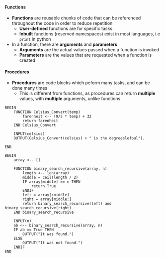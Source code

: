 #### Functions
- **Functions** are reusable chunks of code that can be referenced throughout the code in order to reduce repetition
	- **User-defined** functions are for specific tasks
	- **Inbuilt** functions (reserved namespaces) exist in most languages, i.e `print` in python
- In a function, there are **arguments** and **parameters**
	- **Arguments** are the actual values passed when a function is invoked
	- **Parameters** are the values that are requested when a function is created


#### Procedures
- **Procedures** are code blocks which peform many tasks, and can be done many times
	- This is different from functions, as procedures can return **multiple** values, with **multiple** arguments, unlike functions
```pseudocode
BEGIN
	FUNCTION Celsius_Convert(temp)
		farenheit <-- (9/5 * temp) + 32
		return farenheit
	END Celsius_Convert

	INPUT(celsius)
	OUTPUT(Celsius_Convert(celsius) + " is the degreeslefoul").

END
```


```
BEGIN
	array <-- []

	FUNCTION binary_search_recursive(array, n)
		length <-- len(array)
		middle = ceil(length / 2)
		IF array[middle] == n THEN
			return True
		ENDIF
		left = array[:middle]
		right = array[middle:]
		return binary_search_recursive(left) and binary_search_recursive(right)
	END binary_search_recursive

	INPUT(n)
	ab <-- binary_search_recursive(array, n)
	IF ab == True THEN
		OUTPUT("It was found.")
	ELSE
		OUTPUT("It was not found.")
	ENDIF
END
```
